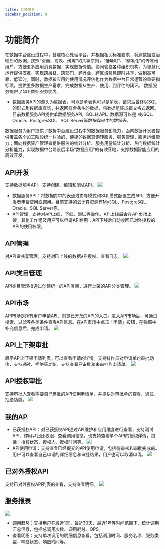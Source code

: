```yaml
---
title: 功能简介
sidebar_position: 0
---
```


# 功能简介
在数据中台建设过程中，搭建核心处理平台，并根据相关标准要求，将源数据或治理后的数据，按照“全面、高效、统筹”的共享原则，“低延时”、“精准化”的传递给用户，方便更多应用消费数据，实现数据价值。协同管控各种组织机构，为智慧化运行提供支撑，实现跨层级、跨部门、跨行业、跨区域信息即时共享，做到高可靠、低延时。同时，数据被应用的使用情况评估也作为数据中台日常运营的重要指标项。提供更多数据生产需求，完成数据从生产、使用、到评估的闭环。
数据服务提供了如下数据服务能力。
- 数据服务API的源头为数据表，可以是单表也可以是多表，请求后最终以SQL的形式到数据库查询，并返回符合条件的数据，将数据组装成报文格式返回。目前数据服务API提供单数据服务API，SQL转API。数据源可以是 MySQL、Oracle、PostgresSQL、SQL Server等数据存储中的数据表。

数据服务为用户提供了数据中台建设过程中的数据服务化能力，面向数据开发者提供覆盖各个加工阶段统一体验的、便捷的数据查询转服务、服务管理、服务运维能力；面向数据资产管理者提供服务的统计分析、服务用量统计分析、热门数据统计分析能力，实现数据中台建设后半场“数据应用”的有效落地，支撑数据智能应用的高效开发。

## API开发
支持数据服务API。支持创建、编辑和测试API。
[![](https://uniplore-docs.oss-cn-chengdu.aliyuncs.com/datastudio/data-service/api-develop-page.png)](https://uniplore-docs.oss-cn-chengdu.aliyuncs.com/datastudio/data-service/api-develop-page.png)
- 数据服务API：将数据库中的表通过向导模式和SQL模式配置生成API，方便开发者申请使用或调用。目前支持的云计算资源有MySQL、PostgreSQL、Oracle、SQL Server等。
- API管理：支持对API上线、下线、测试等操作。API上线后会在API市场上架，其他工作组及用户可以申请API使用；API下线后自动收回已对外授权的API的使用权限。

## API管理
对API做共享管理，支持对已上线的数据API授权、查看日志。
[![](https://uniplore-docs.oss-cn-chengdu.aliyuncs.com/datastudio/data-service/api-manage-page.png)](https://uniplore-docs.oss-cn-chengdu.aliyuncs.com/datastudio/data-service/api-manage-page.png)

## API类目管理
API类目管理指通过创建统一的API类目，进行上架的API分类管理。
[![](https://uniplore-docs.oss-cn-chengdu.aliyuncs.com/datastudio/data-service/api-catalog-manage-page.png)](https://uniplore-docs.oss-cn-chengdu.aliyuncs.com/datastudio/data-service/api-catalog-manage-page.png)

## API市场
API市场是所有用户申请API、浏览已开放的API的入口。进入API市场后，可通过搜索、过滤等各类条件查看API信息。在API市场中点击「申请」按钮，在弹窗中补充信息后，完成申请。
[![](https://uniplore-docs.oss-cn-chengdu.aliyuncs.com/datastudio/data-service/api-market-page.png)](https://uniplore-docs.oss-cn-chengdu.aliyuncs.com/datastudio/data-service/api-market-page.png)

## API上下架审批
展示API上下架申请列表。可以查看申请的详情。支持操作员对申请单的审批动作，支持通过、拒绝等功能。支持查看已审批和未审批的申请单。
[![](https://uniplore-docs.oss-cn-chengdu.aliyuncs.com/datastudio/data-service/api-publish-apply-page.png)](https://uniplore-docs.oss-cn-chengdu.aliyuncs.com/datastudio/data-service/api-publish-apply-page.png)

## API授权审批
支持审批人查看需要自己审批的API使用申请单，并提供对审批单的查看、通过、拒绝功能。
[![](https://uniplore-docs.oss-cn-chengdu.aliyuncs.com/datastudio/data-service/api-auth-approve-page.png)](https://uniplore-docs.oss-cn-chengdu.aliyuncs.com/datastudio/data-service/api-auth-approve-page.png)

## 我的API
- 已获授权API：对已获授权API通过API维护和应用维度进行查看，支持测试API、停用以归还权限、查看调用信息，也支持查看单个API的授权详情，包括：授权状态、授权人、授权时间等。
[![](https://uniplore-docs.oss-cn-chengdu.aliyuncs.com/datastudio/data-service/myapi-authorized-api-page.png)](https://uniplore-docs.oss-cn-chengdu.aliyuncs.com/datastudio/data-service/myapi-authorized-api-page.png)
- API使用申请：支持查看已经提交的API使用申请，包括待审核和审批完成的。用户可以查看自己申请的详细信息和审批结果，用户也可以取消申请。
[![](https://uniplore-docs.oss-cn-chengdu.aliyuncs.com/datastudio/data-service/myapi-applied-api-page.png)](https://uniplore-docs.oss-cn-chengdu.aliyuncs.com/datastudio/data-service/myapi-applied-api-page.png)

## 已对外授权API
支持已对外授权API列表的查看，支持查看明细。
[![](https://uniplore-docs.oss-cn-chengdu.aliyuncs.com/datastudio/data-service/myapi-authorized-api-page.png)](https://uniplore-docs.oss-cn-chengdu.aliyuncs.com/datastudio/data-service/myapi-authorized-api-page.png)

## 服务报表
[![](https://uniplore-docs.oss-cn-chengdu.aliyuncs.com/datastudio/data-service/service-report-page.png)](https://uniplore-docs.oss-cn-chengdu.aliyuncs.com/datastudio/data-service/service-report-page.png)
- 调用趋势：支持用户在最近1天、最近30天、最近1年等时间范围下，统计调用汇总信息，包括总调用次数、调用耗时、QPS。
- 查看明细：支持单次调用的明细信息查看，包括调用时间、服务名称、服务类型、响应状态、响应时间等。
